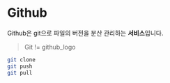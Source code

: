 # Github

Github은 git으로 파일의 버전을 분산 관리하는 **서비스**입니다.

>Git != github_logo

```bash
git clone
git push
git pull
```